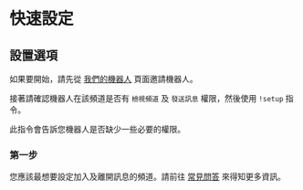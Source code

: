 # 快速設定

## 設置選項

如果要開始，請先從 [我們的機器人](./our-bots) 頁面邀請機器人。

接著請確認機器人在該頻道是否有 `檢視頻道` 及 `發送訊息` 權限，然後使用 `!setup` 指令。

此指令會告訴您機器人是否缺少一些必要的權限。

### 第一步

您應該最想要設定加入及離開訊息的頻道。請前往 [常見問答](./faq) 來得知更多資訊。
